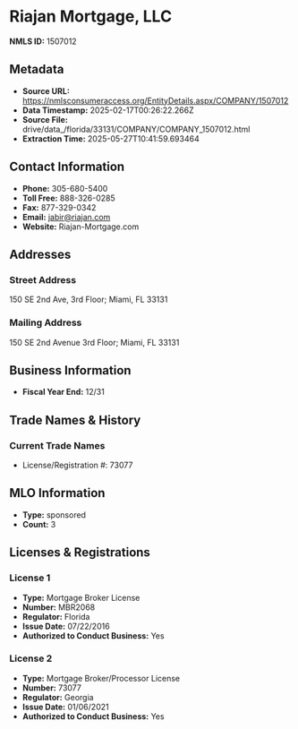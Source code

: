 # Riajan Mortgage, LLC

**NMLS ID:** 1507012

## Metadata
- **Source URL:** https://nmlsconsumeraccess.org/EntityDetails.aspx/COMPANY/1507012
- **Data Timestamp:** 2025-02-17T00:26:22.266Z
- **Source File:** drive/data_/florida/33131/COMPANY/COMPANY_1507012.html
- **Extraction Time:** 2025-05-27T10:41:59.693464

## Contact Information
- **Phone:** 305-680-5400
- **Toll Free:** 888-326-0285
- **Fax:** 877-329-0342
- **Email:** jabir@riajan.com
- **Website:** Riajan-Mortgage.com

## Addresses
### Street Address
150 SE 2nd Ave, 3rd Floor; Miami, FL 33131

### Mailing Address
150 SE 2nd Avenue 3rd Floor; Miami, FL 33131

## Business Information
- **Fiscal Year End:** 12/31

## Trade Names & History
### Current Trade Names
- License/Registration #: 73077

## MLO Information
- **Type:** sponsored
- **Count:** 3

## Licenses & Registrations

### License 1
- **Type:** Mortgage Broker License
- **Number:** MBR2068
- **Regulator:** Florida
- **Issue Date:** 07/22/2016
- **Authorized to Conduct Business:** Yes

### License 2
- **Type:** Mortgage Broker/Processor License
- **Number:** 73077
- **Regulator:** Georgia
- **Issue Date:** 01/06/2021
- **Authorized to Conduct Business:** Yes
